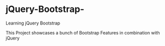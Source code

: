 # jQuery-Bootstrap-
Learning jQuery Bootstrap 

This Project showcases a bunch of Bootstrap Features in combination with jQuery
